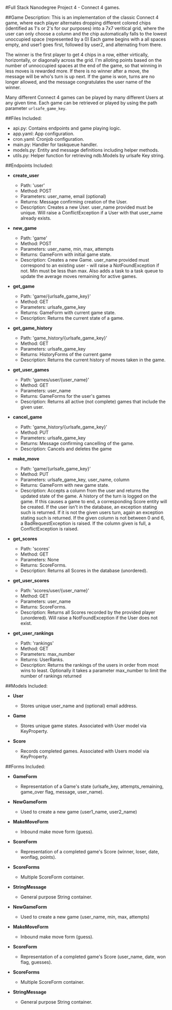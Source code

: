 #Full Stack Nanodegree Project 4 - Connect 4 games. 

##Game Description:
This is an implementation of the classic Connect 4 game, where each player 
alternates dropping different colored chips (identified as 1's or 2's for our 
purposes) into a 7x7 veritical grid, where the user can only choose a column 
and the chip automatically falls to the lowest unoccupied space (represented 
by a 0) Each game begins with a all spaces empty, and user1 goes first, 
followed by user2, and alternating from there. 

The winner is the first player to get 4 chips in a row, either virtically, 
horizontally, or diagonally across the grid.  I'm alloting points based on the 
number of unnoccupied spaces at the end of the game, so that winning in less 
moves is rewarded more.  If there is no winner after a move, the message will 
be who's turn is up next.  If the game is won, turns are no longer allowed, and
the message congratulates the user name of the winner. 

Many different Connect 4 games can be played by many different Users at any
given time. Each game can be retrieved or played by using the path parameter
`urlsafe_game_key`.

##Files Included:
 - api.py: Contains endpoints and game playing logic.
 - app.yaml: App configuration.
 - cron.yaml: Cronjob configuration.
 - main.py: Handler for taskqueue handler.
 - models.py: Entity and message definitions including helper methods.
 - utils.py: Helper function for retrieving ndb.Models by urlsafe Key string.

##Endpoints Included:
 - **create_user**
    - Path: 'user'
    - Method: POST
    - Parameters: user_name, email (optional)
    - Returns: Message confirming creation of the User.
    - Description: Creates a new User. user_name provided must be unique. Will 
    raise a ConflictException if a User with that user_name already exists.
    
 - **new_game**
    - Path: 'game'
    - Method: POST
    - Parameters: user_name, min, max, attempts
    - Returns: GameForm with initial game state.
    - Description: Creates a new Game. user_name provided must correspond to an
    existing user - will raise a NotFoundException if not. Min must be less than
    max. Also adds a task to a task queue to update the average moves remaining
    for active games.
     
 - **get_game**
    - Path: 'game/{urlsafe_game_key}'
    - Method: GET
    - Parameters: urlsafe_game_key
    - Returns: GameForm with current game state.
    - Description: Returns the current state of a game.

 - **get_game_history**
    - Path: 'game_history/{urlsafe_game_key}'
    - Method: GET
    - Parameters: urlsafe_game_key
    - Returns: HistoryForms of the current game
    - Description: Returns the current history of moves taken in the game.
    
 - **get_user_games**
    - Path: 'games/user/{user_name}'
    - Method: GET
    - Parameters: user_name
    - Returns: GameForms for the user's games
    - Description: Returns all active (not complete) games that include the 
    given user.

- **cancel_game**
    - Path: 'game_history/{urlsafe_game_key}'
    - Method: PUT
    - Parameters: urlsafe_game_key
    - Returns: Message confirming cancelling of the game.
    - Description: Cancels and deletes the game
    
 - **make_move**
    - Path: 'game/{urlsafe_game_key}'
    - Method: PUT
    - Parameters: urlsafe_game_key, user_name, column
    - Returns: GameForm with new game state.
    - Description: Accepts a column from the user and returns the updated state
    of the game. A history of the turn is logged on the game. If this causes a 
    game to end, a corresponding Score entity will be created.  If the user 
    isn't in the database, an exception stating such is returned.  If it is not 
    the given users turn, again an exception stating such is returned. If the 
    given column is not between 0 and 6, a BadRequestException is raised.  If the 
    column given is full, a ConflictException is raised. 
    
 - **get_scores**
    - Path: 'scores'
    - Method: GET
    - Parameters: None
    - Returns: ScoreForms.
    - Description: Returns all Scores in the database (unordered).
    
 - **get_user_scores**
    - Path: 'scores/user/{user_name}'
    - Method: GET
    - Parameters: user_name
    - Returns: ScoreForms. 
    - Description: Returns all Scores recorded by the provided player (unordered).
    Will raise a NotFoundException if the User does not exist.

 - **get_user_rankings**
    - Path: 'rankings'
    - Method: GET
    - Parameters: max_number
    - Returns: UserRanks. 
    - Description: Returns the rankings of the users in order from most wins to
    least.  Optionally it takes a parameter max_number to limit the number of 
    rankings returned

##Models Included:
 - **User**
    - Stores unique user_name and (optional) email address.
    
 - **Game**
    - Stores unique game states. Associated with User model via KeyProperty.
    
 - **Score**
    - Records completed games. Associated with Users model via KeyProperty.
    
##Forms Included:
 - **GameForm**
    - Representation of a Game's state (urlsafe_key, attempts_remaining,
    game_over flag, message, user_name).
 - **NewGameForm**
    - Used to create a new game (user1_name, user2_name)
 - **MakeMoveForm**
    - Inbound make move form (guess).
 - **ScoreForm**
    - Representation of a completed game's Score (winner, loser, date, wonflag,
    points).
 - **ScoreForms**
    - Multiple ScoreForm container.
 - **StringMessage**
    - General purpose String container.

 - **NewGameForm**
    - Used to create a new game (user_name, min, max, attempts)
 - **MakeMoveForm**
    - Inbound make move form (guess).
 - **ScoreForm**
    - Representation of a completed game's Score (user_name, date, won flag,
    guesses).
 - **ScoreForms**
    - Multiple ScoreForm container.
 - **StringMessage**
    - General purpose String container.